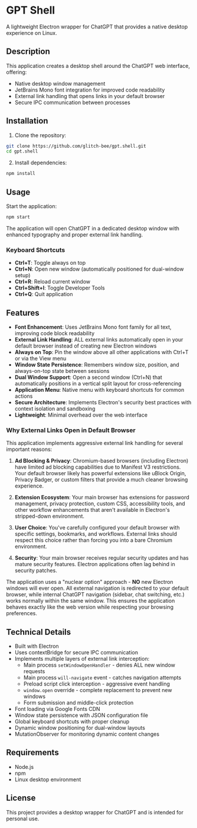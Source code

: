 # GPT Shell

A lightweight Electron wrapper for ChatGPT that provides a native desktop experience on Linux.

## Description

This application creates a desktop shell around the ChatGPT web interface, offering:

- Native desktop window management
- JetBrains Mono font integration for improved code readability
- External link handling that opens links in your default browser
- Secure IPC communication between processes

## Installation

1. Clone the repository:
```bash
git clone https://github.com/glitch-bee/gpt.shell.git
cd gpt.shell
```

2. Install dependencies:
```bash
npm install
```

## Usage

Start the application:
```bash
npm start
```

The application will open ChatGPT in a dedicated desktop window with enhanced typography and proper external link handling.

### Keyboard Shortcuts

- **Ctrl+T**: Toggle always on top
- **Ctrl+N**: Open new window (automatically positioned for dual-window setup)
- **Ctrl+R**: Reload current window
- **Ctrl+Shift+I**: Toggle Developer Tools
- **Ctrl+Q**: Quit application

## Features

- **Font Enhancement**: Uses JetBrains Mono font family for all text, improving code block readability
- **External Link Handling**: ALL external links automatically open in your default browser instead of creating new Electron windows
- **Always on Top**: Pin the window above all other applications with Ctrl+T or via the View menu
- **Window State Persistence**: Remembers window size, position, and always-on-top state between sessions
- **Dual Window Support**: Open a second window (Ctrl+N) that automatically positions in a vertical split layout for cross-referencing
- **Application Menu**: Native menu with keyboard shortcuts for common actions
- **Secure Architecture**: Implements Electron's security best practices with context isolation and sandboxing
- **Lightweight**: Minimal overhead over the web interface

### Why External Links Open in Default Browser

This application implements aggressive external link handling for several important reasons:

1. **Ad Blocking & Privacy**: Chromium-based browsers (including Electron) have limited ad blocking capabilities due to Manifest V3 restrictions. Your default browser likely has powerful extensions like uBlock Origin, Privacy Badger, or custom filters that provide a much cleaner browsing experience.

2. **Extension Ecosystem**: Your main browser has extensions for password management, privacy protection, custom CSS, accessibility tools, and other workflow enhancements that aren't available in Electron's stripped-down environment.

3. **User Choice**: You've carefully configured your default browser with specific settings, bookmarks, and workflows. External links should respect this choice rather than forcing you into a bare Chromium environment.

4. **Security**: Your main browser receives regular security updates and has mature security features. Electron applications often lag behind in security patches.

The application uses a "nuclear option" approach - **NO** new Electron windows will ever open. All external navigation is redirected to your default browser, while internal ChatGPT navigation (sidebar, chat switching, etc.) works normally within the same window. This ensures the application behaves exactly like the web version while respecting your browsing preferences.

## Technical Details

- Built with Electron
- Uses contextBridge for secure IPC communication
- Implements multiple layers of external link interception:
  - Main process `setWindowOpenHandler` - denies ALL new window requests
  - Main process `will-navigate` event - catches navigation attempts
  - Preload script click interception - aggressive event handling
  - `window.open` override - complete replacement to prevent new windows
  - Form submission and middle-click protection
- Font loading via Google Fonts CDN
- Window state persistence with JSON configuration file
- Global keyboard shortcuts with proper cleanup
- Dynamic window positioning for dual-window layouts
- MutationObserver for monitoring dynamic content changes

## Requirements

- Node.js
- npm
- Linux desktop environment

## License

This project provides a desktop wrapper for ChatGPT and is intended for personal use.
